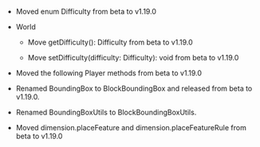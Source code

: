 

-   Moved enum Difficulty from beta to v1.19.0
    
-   World
    
    -   Move getDifficulty(): Difficulty from beta to v1.19.0
        
    -   Move setDifficulty(difficulty: Difficulty): void from beta to v1.19.0
        
-   Moved the following Player methods from beta to v1.19.0
    
-   Renamed BoundingBox to BlockBoundingBox and released from beta to v1.19.0.
    
-   Renamed BoundingBoxUtils to BlockBoundingBoxUtils.
    
-   Moved dimension.placeFeature and dimension.placeFeatureRule from beta to v1.19.0
    

